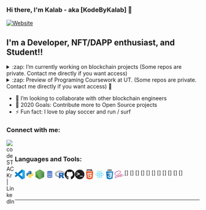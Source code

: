 ### Hi there, I'm Kalab - aka [KodeByKalab] 👋 

[![Website](https://img.shields.io/website?label=KodeByKalab.com&style=for-the-badge&url=https%3A%2F%2FKodeByKalab.com)](https://KodeByKalab.com)


## I'm a Developer, NFT/DAPP enthusiast, and Student!!

<details>
  <summary>:zap: I’m currently working on blockchain projects (Some repos are private. Contact me directly if you want access)</summary>
  
<!--START_SECTION:activity-->
1. Perped
2. VintageDAO
<!--END_SECTION:activity-->

</details>
<details>
  <summary>:zap: Preview of Programing Coursework at UT. (Some repos are private. Contact me directly if you want access) 🤘 </summary>
  
<!--START_SECTION:activity-->
1. [Elements of Software Design (CS 313E)] 
2. Elements of Software Engineering I (CS 330E)
3. Web Application Devlepment MIS 333K
4. Database Management MIS 325
5. IT AUDIT & SECURITY MIS 373
<!--END_SECTION:activity-->
</details>

- 👯 I’m looking to collaborate with other blockchain engineers
- 🥅 2020 Goals: Contribute more to Open Source projects
- ⚡ Fun fact: I love to play soccer and run / surf

### Connect with me:

[<img align="left" alt="codeSTACKr | LinkedIn" width="22px" src="https://cdn.jsdelivr.net/npm/simple-icons@v3/icons/linkedin.svg" />][linkedin]

<br />

### Languages and Tools:

[<img align="left" alt="Visual Studio Code" width="26px" src="https://raw.githubusercontent.com/github/explore/80688e429a7d4ef2fca1e82350fe8e3517d3494d/topics/visual-studio-code/visual-studio-code.png" />]
[<img align="left" alt="Python" width="26px" src="https://raw.githubusercontent.com/github/explore/80688e429a7d4ef2fca1e82350fe8e3517d3494d/topics/python/python.png" />]
[<img align="left" alt="Node.js" width="26px" src="https://raw.githubusercontent.com/github/explore/80688e429a7d4ef2fca1e82350fe8e3517d3494d/topics/nodejs/nodejs.png" />]
[<img align="left" alt="SQL" width="26px" src="https://raw.githubusercontent.com/github/explore/80688e429a7d4ef2fca1e82350fe8e3517d3494d/topics/sql/sql.png" />]
[<img align="left" alt="R" width="26px" src="https://raw.githubusercontent.com/github/explore/80688e429a7d4ef2fca1e82350fe8e3517d3494d/topics/r/r.png" />]
[<img align="left" alt="GitHub" width="26px" src="https://raw.githubusercontent.com/github/explore/78df643247d429f6cc873026c0622819ad797942/topics/github/github.png" />]
[<img align="left" alt="Terminal" width="26px" src="https://raw.githubusercontent.com/github/explore/80688e429a7d4ef2fca1e82350fe8e3517d3494d/topics/terminal/terminal.png" />]
[<img align="left" alt="HTML5" width="26px" src="https://raw.githubusercontent.com/github/explore/80688e429a7d4ef2fca1e82350fe8e3517d3494d/topics/html/html.png" />]
[<img align="left" alt="React" width="26px" src="https://raw.githubusercontent.com/github/explore/80688e429a7d4ef2fca1e82350fe8e3517d3494d/topics/react/react.png" />]
[<img align="left" alt="CSS3" width="26px" src="https://raw.githubusercontent.com/github/explore/80688e429a7d4ef2fca1e82350fe8e3517d3494d/topics/css/css.png" />]
[<img align="left" alt="Sass" width="26px" src="https://raw.githubusercontent.com/github/explore/80688e429a7d4ef2fca1e82350fe8e3517d3494d/topics/sass/sass.png" />]

<br />
<br />

---

[vintageDAO]: https://github.com/KodeByKalab/nft-mix
[Elements of Software Design (CS 313E)]:  https://github.com/KodeByKalab/Elements-of-Software-Design
[linkedin]: https://www.linkedin.com/in/kalabalemu/
